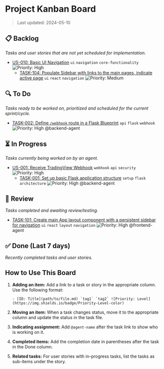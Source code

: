 # Project Kanban Board
> Last updated: 2024-05-10

## 📋 Backlog

*Tasks and user stories that are not yet scheduled for implementation.*

- [US-010: Basic UI Navigation](../stories/frontend/US-010.md) `ui` `navigation` `core-functionality` ![Priority: High](https://img.shields.io/badge/Priority-High-orange)
  - [TASK-104: Populate Sidebar with links to the main pages, indicate active page](../tasks/frontend/TASK-104.md) `ui` `react` `navigation` ![Priority: Medium](https://img.shields.io/badge/Priority-Medium-yellow)

## 🔍 To Do

*Tasks ready to be worked on, prioritized and scheduled for the current sprint/cycle.*

- [TASK-002: Define `/webhook` route in a Flask Blueprint](../tasks/backend/TASK-002.md) `api` `flask` `webhook` ![Priority: High](https://img.shields.io/badge/Priority-High-orange) @backend-agent

## ⏳ In Progress

*Tasks currently being worked on by an agent.*

- [US-001: Receive TradingView Webhook](../stories/backend/US-001.md) `webhook` `api` `security` ![Priority: High](https://img.shields.io/badge/Priority-High-orange)
  - [TASK-001: Set up basic Flask application structure](../tasks/backend/TASK-001.md) `setup` `flask` `architecture` ![Priority: High](https://img.shields.io/badge/Priority-High-orange) @backend-agent

## 🔎 Review

*Tasks completed and awaiting review/testing.*

- [TASK-101: Create main App layout component with a persistent sidebar for navigation](../tasks/frontend/TASK-101.md) `ui` `react` `layout` `navigation` ![Priority: High](https://img.shields.io/badge/Priority-High-orange) @frontend-agent

## ✅ Done (Last 7 days)

*Recently completed tasks and user stories.*

<!-- No completed tasks yet -->

## How to Use This Board

1. **Adding an item:** Add a link to a task or story in the appropriate column. Use the following format:
   ```
   - [ID: Title](path/to/file.md) `tag1` `tag2` ![Priority: Level](https://img.shields.io/badge/Priority-Level-color)
   ```

2. **Moving an item:** When a task changes status, move it to the appropriate column and update the status in the task file.

3. **Indicating assignment:** Add `@agent-name` after the task link to show who is working on it.

4. **Completed items:** Add the completion date in parentheses after the task in the Done column.

5. **Related tasks:** For user stories with in-progress tasks, list the tasks as sub-items under the story. 